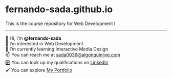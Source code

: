 # fernando-sada.github.io
This is the course repository for Web Development I<br>
_________________________________________________
👋 Hi, I’m **@fernando-sada**<br>
👀 I’m interested in Web Development<br>
🌱 I’m currently learning Interactive Media Design<br>
📫 You can reach me at sada0036@algonquinlive.com<br>
#️⃣ You can look up my qualifications on [LinkedIn](https://www.linkedin.com/in/fernandosada) <br>
🖌️ You can explore [My Portfolio](https://www.behance.net/fernandosada)
